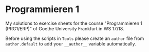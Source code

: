 # Programmieren 1

My solutions to exercise sheets for the course "Programmieren 1 (PRG1/ERP)" of Goethe University Frankfurt in WS 17/18.

Before using the scripts in `Tools` please create an `author` file from `author.default` to add your `__author__` variable automatically.
